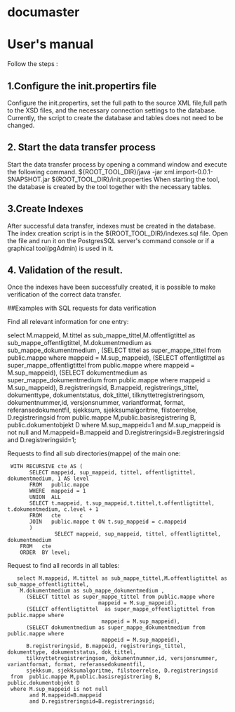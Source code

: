 # documaster
# User's manual
Follow  the  steps :

## 1.Configure  the init.propertirs file 

Configure the init.propertirs, set the full path to the source XML file,full path to the XSD files, 
and the necessary connection settings to the database. 
Currently, the script to create the database and tables does not need to be changed.

## 2. Start the data transfer process

Start the data transfer process by opening a command window and execute the following command.
${ROOT_TOOL_DIR}/java -jar  xml.import-0.0.1-SNAPSHOT.jar ${ROOT_TOOL_DIR}/init.properties
When starting the tool, the database is created by the tool together with the necessary tables. 

## 3.Create Indexes

After successful data transfer, indexes must be created in the database.
The index creation script is in the ${ROOT_TOOL_DIR}/indexes.sql file.
Open the file and run it on the PostgresSQL server's command console or if a graphical tool(pgAdmin) is used in it.


## 4. Validation of the result.

Once the indexes have been successfully created, it is possible to make verification of the correct data transfer.

##Examples with SQL requests for data verification

Find all relevant information for one entry:

select M.mappeid, M.tittel as sub_mappe_tittel,M.offentligtittel as sub_mappe_offentligtittel,
       M.dokumentmedium as sub_mappe_dokumentmedium ,
          (SELECT tittel as super_mappe_tittel from public.mappe where
                                 mappeid = M.sup_mappeid),
          (SELECT offentligtittel  as super_mappe_offentligtittel from public.mappe where 
                                  mappeid = M.sup_mappeid), 
          (SELECT dokumentmedium as super_mappe_dokumentmedium from public.mappe where 
                                  mappeid = M.sup_mappeid),
          B.registreringsid, B.mappeid, registrerings_tittel, dokumenttype, dokumentstatus, dok_tittel, 
          tilknyttetregistreringsom, dokumentnummer,id, versjonsnummer, variantformat, format, 
          referansedokumentfil, sjekksum, sjekksumalgoritme, filstoerrelse, D.registreringsid
     from  public.mappe M,public.basisregistrering B, public.dokumentobjekt D
     where M.sup_mappeid=1
           and M.sup_mappeid is not null
           and M.mappeid=B.mappeid
           and D.registreringsid=B.registreringsid
           and D.registreringsid=1;
           
 Requests to find all sub directories(mappe) of the main one:
 
     WITH RECURSIVE cte AS (
           SELECT mappeid, sup_mappeid, tittel, offentligtittel, dokumentmedium, 1 AS level
           FROM   public.mappe
           WHERE  mappeid = 1
           UNION  ALL
           SELECT t.mappeid, t.sup_mappeid,t.tittel,t.offentligtittel, t.dokumentmedium, c.level + 1
           FROM   cte      c
           JOIN   public.mappe t ON t.sup_mappeid = c.mappeid
           )
                   SELECT mappeid, sup_mappeid, tittel, offentligtittel, dokumentmedium
        FROM   cte
        ORDER  BY level;

Request to find all records in all tables:

       select M.mappeid, M.tittel as sub_mappe_tittel,M.offentligtittel as sub_mappe_offentligtittel,
        M.dokumentmedium as sub_mappe_dokumentmedium ,
          (SELECT tittel as super_mappe_tittel from public.mappe where
                                 mappeid = M.sup_mappeid),
          (SELECT offentligtittel  as super_mappe_offentligtittel from public.mappe where 
                                  mappeid = M.sup_mappeid), 
          (SELECT dokumentmedium as super_mappe_dokumentmedium from public.mappe where 
                                  mappeid = M.sup_mappeid),
          B.registreringsid, B.mappeid, registrerings_tittel, dokumenttype, dokumentstatus, dok_tittel, 
          tilknyttetregistreringsom, dokumentnummer,id, versjonsnummer, variantformat, format, referansedokumentfil, 
          sjekksum, sjekksumalgoritme, filstoerrelse, D.registreringsid
     from  public.mappe M,public.basisregistrering B, public.dokumentobjekt D
     where M.sup_mappeid is not null
           and M.mappeid=B.mappeid
           and D.registreringsid=B.registreringsid;

